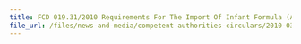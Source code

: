 ```yaml
---
title: FCD 019.31/2010 Requirements For The Import Of Infant Formula (Age 0-12 Months) 
file_url: /files/news-and-media/competent-authorities-circulars/2010-03-31-CA.pdf
---
```

